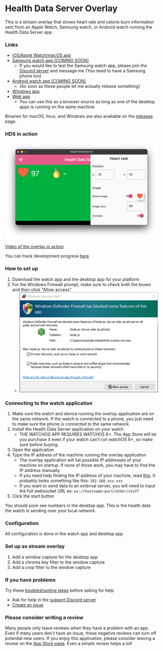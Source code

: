 # Health Data Server Overlay
This is a stream overlay that shows heart rate and calorie burn information sent from an Apple Watch, Samsung watch, or Android watch running the Health Data Server app

### Links

- [iOS/Apple Watch/macOS app](https://apps.apple.com/app/apple-store/id1496042074?pt=118722341&ct=GitHub&mt=8)
- [Samsung watch app [COMING SOON]]()
  - If you would like to test the Samsung watch app, please join the [Discord server](https://discord.gg/FayYYcm) and message me (You need to have a Samsung phone too)
- [Android watch app [COMING SOON]]()
  - (As soon as these people let me actually release something)
- [Windows app](https://www.microsoft.com/store/apps/9PHN402J6LVJ)
- [Web app](https://hds.dev/)
  - You can use this as a browser source as long as one of the desktop apps is running on the same machine

Binaries for macOS, linux, and Windows are also available on the [releases](https://github.com/Rexios80/Health-Data-Server-Overlay/releases) page.

### HDS in action

![Preview Image](https://github.com/Rexios80/Health-Data-Server-Overlay/raw/master/readme_assets/PreviewImage.png)

[Video of the overlay in action](https://www.youtube.com/watch?v=CFGlA7JWUFo)

You can track development progress [here](https://trello.com/healthdataserver)

### How to set up
1. Download the watch app and the desktop app for your platform
2. For the Windows Firewall prompt, make sure to check both the boxes and then click "Allow access"
    - ![Firewall Dialog](https://github.com/Rexios80/Health-Data-Server-Overlay/raw/master/readme_assets/firewall-dialog.png)

### Connecting to the watch application
1. Make sure the watch and device running the overlay application are on the same network. If the watch is connected to a phone, you just need to make sure the phone is connected to the same network.
2. Install the Health Data Server application on your watch
   - THE WATCHOS APP REQUIRES WATCHOS 6+. The App Store will let you purchase it even if your watch can't run watchOS 6+, so make sure before buying.
3. Open the application
4. Type the IP address of the machine running the overlay application
   - The overlay application will list possible IP addresses of your machine on startup. If none of those work, you may have to find the IP address manually.
   - If you need help finding the IP address of your machine, read [this](https://www.tp-link.com/us/support/faq/838/). It probably looks something like this: `192.168.xxx.xxx`
   - If you want to send data to an external server, you will need to input the full websocket URL ex: `ws://hostname:port/other/stuff`
5. Click the start button

You should soon see numbers in the desktop app. This is the health data the watch is sending over your local network.

### Configuration
All configuration is done in the watch app and desktop app

### Set up as stream overlay
1. Add a window capture for the desktop app
2. Add a chroma key filter to the window capture
3. Add a crop filter to the window capture

### If you have problems
Try these [troubleshooting steps](https://github.com/Rexios80/Health-Data-Server-Overlay/wiki/Troubleshooting) before asking for help
- Ask for help in the [support Discord server](https://discord.gg/FayYYcm)
- [Create an issue](https://github.com/Rexios80/Health-Data-Server-Overlay/issues/new?assignees=&labels=&template=bug-report.md&title=)

### Please consider writing a review
Many people only leave reviews when they have a problem with an app. Even if many users don't have an issue, these negative reviews can turn off potential new users. If you enjoy this application, please consider leaving a review on the [App Store page](https://apps.apple.com/app/apple-store/id1496042074?pt=118722341&ct=GitHub&mt=8). Even a simple review helps a lot!
